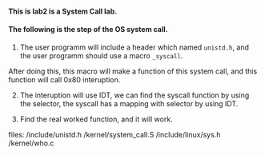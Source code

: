 #### This is lab2 is a System Call lab.

#### The following is the step of the OS system call.

1. The user programm will include a header which named `unistd.h`, and the user programm should use a macro `_syscall`.

After doing this, this macro will make a function of this system call, and this function will call 0x80 interuption.

2. The interuption will use IDT, we can find the syscall function by using the selector, the syscall has a mapping with selector by using IDT.

3. Find the real worked function, and it will work.

files:
/include/unistd.h
/kernel/system_call.S
/include/linux/sys.h
/kernel/who.c

